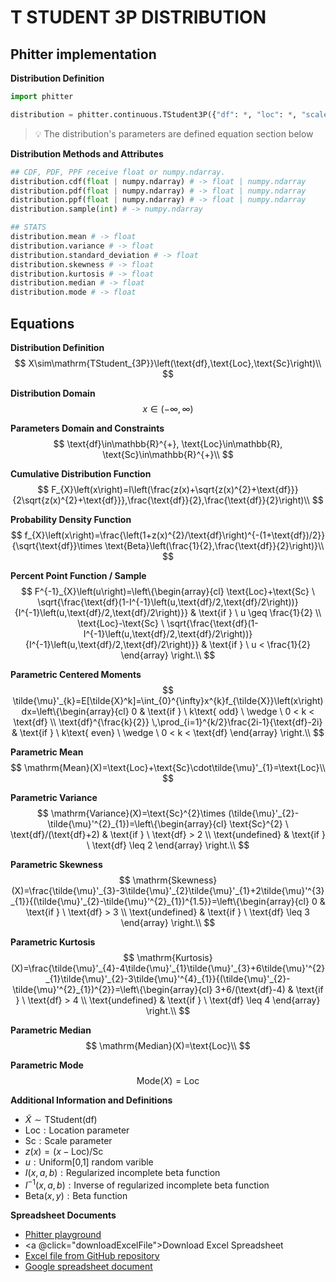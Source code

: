 # T STUDENT 3P DISTRIBUTION

## Phitter implementation

**Distribution Definition**

```python
import phitter

distribution = phitter.continuous.TStudent3P({"df": *, "loc": *, "scale": *})
```

> 💡 The distribution's parameters are defined equation section below

**Distribution Methods and Attributes**

```python
## CDF, PDF, PPF receive float or numpy.ndarray.
distribution.cdf(float | numpy.ndarray) # -> float | numpy.ndarray
distribution.pdf(float | numpy.ndarray) # -> float | numpy.ndarray
distribution.ppf(float | numpy.ndarray) # -> float | numpy.ndarray
distribution.sample(int) # -> numpy.ndarray

## STATS
distribution.mean # -> float
distribution.variance # -> float
distribution.standard_deviation # -> float
distribution.skewness # -> float
distribution.kurtosis # -> float
distribution.median # -> float
distribution.mode # -> float
```

## Equations

**Distribution Definition**
$$ X\sim\mathrm{TStudent_{3P}}\left(\text{df},\text{Loc},\text{Sc}\right)\\ $$

**Distribution Domain**
$$ x\in\left(-\infty,\infty\right) $$

**Parameters Domain and Constraints**
$$ \text{df}\in\mathbb{R}^{+}, \text{Loc}\in\mathbb{R}, \text{Sc}\in\mathbb{R}^{+}\\ $$

**Cumulative Distribution Function**
$$ F_{X}\left(x\right)=I\left(\frac{z(x)+\sqrt{z(x)^{2}+\text{df}}}{2\sqrt{z(x)^{2}+\text{df}}},\frac{\text{df}}{2},\frac{\text{df}}{2}\right)\\ $$

**Probability Density Function**
$$ f_{X}\left(x\right)=\frac{\left(1+z(x)^{2}/\text{df}\right)^{-(1+\text{df})/2}}{\sqrt{\text{df}}\times \text{Beta}\left(\frac{1}{2},\frac{\text{df}}{2}\right)}\\ $$

**Percent Point Function / Sample**
$$ F^{-1}_{X}\left(u\right)=\left\{\begin{array}{cl} \text{Loc}+\text{Sc} \ \sqrt{\frac{\text{df}(1-I^{-1}\left(u,\text{df}/2,\text{df}/2\right))}{I^{-1}\left(u,\text{df}/2,\text{df}/2\right)}} & \text{if } \ u \geq \frac{1}{2} \\ \text{Loc}-\text{Sc} \ \sqrt{\frac{\text{df}(1-I^{-1}\left(u,\text{df}/2,\text{df}/2\right))}{I^{-1}\left(u,\text{df}/2,\text{df}/2\right)}} & \text{if } \ u < \frac{1}{2} \end{array} \right.\\ $$

**Parametric Centered Moments**
$$ \tilde{\mu}'_{k}=E[\tilde{X}^k]=\int_{0}^{\infty}x^{k}f_{\tilde{X}}\left(x\right)dx=\left\{\begin{array}{cl} 0 & \text{if } \ k\text{ odd} \ \wedge \ 0 < k < \text{df} \\ \text{df}^{\frac{k}{2}} \,\prod_{i=1}^{k/2}\frac{2i-1}{\text{df}-2i} & \text{if } \ k\text{ even} \ \wedge \ 0 < k < \text{df} \end{array} \right.\\ $$

**Parametric Mean**
$$ \mathrm{Mean}(X)=\text{Loc}+\text{Sc}\cdot\tilde{\mu}'_{1}=\text{Loc}\\ $$

**Parametric Variance**
$$ \mathrm{Variance}(X)=\text{Sc}^{2}\times (\tilde{\mu}'_{2}-\tilde{\mu}'^{2}_{1})=\left\{\begin{array}{cl} \text{Sc}^{2} \ \text{df}/(\text{df}+2) & \text{if } \ \text{df} > 2 \\ \text{undefined} & \text{if } \  \text{df} \leq 2 \end{array} \right.\\ $$

**Parametric Skewness**
$$ \mathrm{Skewness}(X)=\frac{\tilde{\mu}'_{3}-3\tilde{\mu}'_{2}\tilde{\mu}'_{1}+2\tilde{\mu}'^{3}_{1}}{(\tilde{\mu}'_{2}-\tilde{\mu}'^{2}_{1})^{1.5}}=\left\{\begin{array}{cl} 0 & \text{if } \ \text{df} > 3 \\ \text{undefined} & \text{if } \  \text{df} \leq 3 \end{array} \right.\\ $$

**Parametric Kurtosis**
$$ \mathrm{Kurtosis}(X)=\frac{\tilde{\mu}'_{4}-4\tilde{\mu}'_{1}\tilde{\mu}'_{3}+6\tilde{\mu}'^{2}_{1}\tilde{\mu}'_{2}-3\tilde{\mu}'^{4}_{1}}{(\tilde{\mu}'_{2}-\tilde{\mu}'^{2}_{1})^{2}}=\left\{\begin{array}{cl} 3+6/(\text{df}-4) & \text{if } \ \text{df} > 4 \\ \text{undefined} & \text{if } \ \text{df} \leq 4 \end{array} \right.\\ $$

**Parametric Median**
$$ \mathrm{Median}(X)=\text{Loc}\\ $$

**Parametric Mode**
$$ \mathrm{Mode}(X)=\text{Loc} $$

**Additional Information and Definitions**
- $\tilde{X}\sim\mathrm{TStudent}\left(\text{df}\right)$
- $\text{Loc}:\text{Location parameter}$
- $\text{Sc}:\text{Scale parameter}$
- $z\left(x\right)=\left(x-\text{Loc}\right)/\text{Sc}$
- $u:\text{Uniform[0,1] random varible}$
- $I\left(x,a,b\right):\text{Regularized incomplete beta function}$
- $I^{-1}\left(x,a,b\right):\text{Inverse of regularized incomplete beta function}$
- $\text{Beta}\left(x,y\right):\text{Beta function}$

**Spreadsheet Documents**

-   [Phitter playground](https://phitter.io/distributions/continuous/t_student_3p)
-   <a @click="downloadExcelFile">Download Excel Spreadsheet</a>
-   [Excel file from GitHub repository](https://github.com/phitter-core/phitter-files/blob/main/continuous/t_student_3p.xlsx)
-   [Google spreadsheet document](https://docs.google.com/spreadsheets/d/1K8bpbc-0mwe0mvRYXUQmoE8vaTigciJWDS4CPXmJodU)

<script setup>
const downloadExcelFile = function() {
    const fileId = "t_student_3p";
    const url = `https://raw.githubusercontent.com/phitter-core/phitter-files/main/continuous/${fileId}.xlsx`;
    const link = document.createElement("a");
    link.href = url;
    link.setAttribute("download", `${fileId}.xlsx`);
    document.body.appendChild(link);
    link.click();
    document.body.removeChild(link);
};
</script>

<style module>
a {
  cursor: pointer;
}
</style>

    